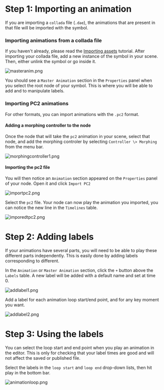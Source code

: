 Step 1: Importing an animation
==============================

If you are importing a `collada` file (`.dae`), the animations that are present in that file will be imported with the symbol.

### Importing animations from a collada file

If you haven't already, please read the [Importing assets](Importing_assets.md) tutorial. After importing your collada file, add a new instance of the symbol in your scene. Then, either unlink the symbol or go inside it.

![](masteranim.png "masteranim.png")

You should see a `Master Animation` section in the `Properties` panel when you select the root node of your symbol. This is where you will be able to add and to manipulate labels.

### Importing PC2 animations

For other formats, you can import animations with the `.pc2` format.

#### Adding a morphing controller to the node

Once the node that will take the `pc2` animation in your scene, select that node, and add the morphing controler by selecting `Controller \> Morphing` from the menu bar.

![](morphingcontroller1.png "morphingcontroller1.png")

#### Importing the pc2 file

You will then notice an `Animation` section appeared on the `Properties` panel of your node. Open it and click `Import PC2`

![](importpc2.png "importpc2.png")

Select the `pc2` file. Your node can now play the animation you imported, you can notice the new line in the `Timelines` table.

![](imporedtpc2.png "imporedtpc2.png")

Step 2: Adding labels
=====================

If your animations have several parts, you will need to be able to play these different parts independently. This is easily done by adding labels corresponding to different.

In the `Animation` or `Master Animation` section, click the `+` button above the `Labels` table. A new label will be added with a default name and set at time 0.

![](addlabel1.png "addlabel1.png")

Add a label for each animation loop start/end point, and for any key moment you want.

![](addlabel2.png "addlabel2.png")

Step 3: Using the labels
========================

You can select the loop start and end point when you play an animation in the editor. This is only for checking that your label times are good and will not affect the saved or published file.

Select the labels in the `loop start` and `loop end` drop-down lists, then hit play in the bottom bar.

![](animationloop.png "animationloop.png")

